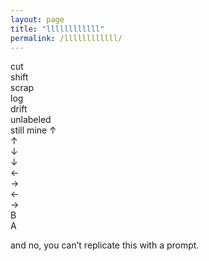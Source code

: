 ```yaml
---
layout: page
title: "llllllllllll"
permalink: /llllllllllll/
---
```


cut  
shift  
scrap  
log  
drift  
unlabeled  
still mine
↑  
↑  
↓  
↓  
←  
→  
←  
→  
B  
A

and no, you can’t replicate this with a prompt.
